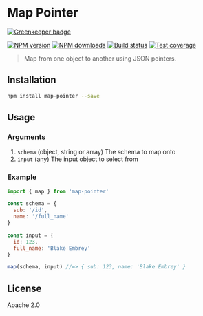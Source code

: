 # Map Pointer

[![Greenkeeper badge](https://badges.greenkeeper.io/blakeembrey/map-pointer.svg)](https://greenkeeper.io/)

[![NPM version][npm-image]][npm-url]
[![NPM downloads][downloads-image]][downloads-url]
[![Build status][travis-image]][travis-url]
[![Test coverage][coveralls-image]][coveralls-url]

> Map from one object to another using JSON pointers.

## Installation

```sh
npm install map-pointer --save
```

## Usage

### Arguments

1. `schema` (object, string or array) The schema to map onto
2. `input` (any) The input object to select from

### Example

```js
import { map } from 'map-pointer'

const schema = {
  sub: '/id',
  name: '/full_name'
}

const input = {
  id: 123,
  full_name: 'Blake Embrey'
}

map(schema, input) //=> { sub: 123, name: 'Blake Embrey' }
```

## License

Apache 2.0

[npm-image]: https://img.shields.io/npm/v/map-pointer.svg?style=flat
[npm-url]: https://npmjs.org/package/map-pointer
[downloads-image]: https://img.shields.io/npm/dm/map-pointer.svg?style=flat
[downloads-url]: https://npmjs.org/package/map-pointer
[travis-image]: https://img.shields.io/travis/blakeembrey/map-pointer.svg?style=flat
[travis-url]: https://travis-ci.org/blakeembrey/map-pointer
[coveralls-image]: https://img.shields.io/coveralls/blakeembrey/map-pointer.svg?style=flat
[coveralls-url]: https://coveralls.io/r/blakeembrey/map-pointer?branch=master

